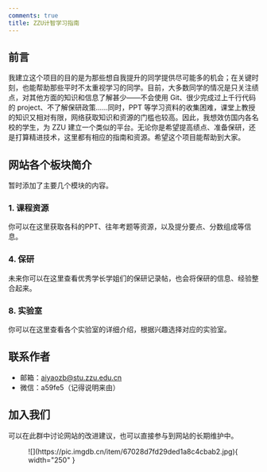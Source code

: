 ```yaml
---
comments: true 
title: ZZU计智学习指南
---
```


## 前言

我建立这个项目的目的是为那些想自我提升的同学提供尽可能多的机会；在关键时刻，也能帮助那些平时不太重视学习的同学。目前，大多数同学的情况是只关注绩点，对其他方面的知识和信息了解甚少——不会使用 Git、很少完成过上千行代码的 project、不了解保研政策……同时，PPT 等学习资料的收集困难，课堂上教授的知识又相对有限，网络获取知识和资源的门槛也较高。因此，我想效仿国内各名校的学生，为 ZZU 建立一个类似的平台。无论你是希望提高绩点、准备保研，还是打算精进技术，这里都有相应的指南和资源。希望这个项目能帮助到大家。

## 网站各个板块简介

暂时添加了主要几个模块的内容。

### 1. 课程资源

你可以在这里获取各科的PPT、往年考题等资源，以及提分要点、分数组成等信息。

### 4. 保研

未来你可以在这里查看优秀学长学姐们的保研记录帖，也会将保研的信息、经验整合起来。

### 8. 实验室

你可以在这里查看各个实验室的详细介绍，根据兴趣选择对应的实验室。

## 联系作者

- 邮箱：aiyaozb@stu.zzu.edu.cn
- 微信：a59fe5（记得说明来由）

## 加入我们
可以在此群中讨论网站的改进建议，也可以直接参与到网站的长期维护中。

<figure markdown="span">
  ![](https://pic.imgdb.cn/item/67028d7fd29ded1a8c4cbab2.jpg){ width="250" }
</figure>
